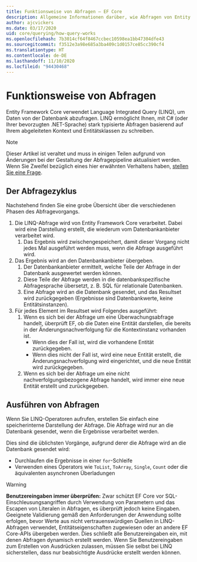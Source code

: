 ```yaml
---
title: Funktionsweise von Abfragen – EF Core
description: Allgemeine Informationen darüber, wie Abfragen von Entity Framework Core intern kompiliert und ausgeführt werden
author: ajcvickers
ms.date: 03/17/2020
uid: core/querying/how-query-works
ms.openlocfilehash: 7b3014cf64f8467ccbec10598ea1bb47304dfe43
ms.sourcegitcommit: f3512e3a98e685a3ba409c1d0157ce85cc390cf4
ms.translationtype: HT
ms.contentlocale: de-DE
ms.lasthandoff: 11/10/2020
ms.locfileid: "94430468"
---
```

# <a name="how-queries-work"></a>Funktionsweise von Abfragen

Entity Framework Core verwendet Language Integrated Query (LINQ), um Daten von der Datenbank abzufragen. LINQ ermöglicht Ihnen, mit C# (oder Ihrer bevorzugten .NET-Sprache) stark typisierte Abfragen basierend auf Ihrem abgeleiteten Kontext und Entitätsklassen zu schreiben.

> [!NOTE]
> Dieser Artikel ist veraltet und muss in einigen Teilen aufgrund von Änderungen bei der Gestaltung der Abfragepipeline aktualisiert werden. Wenn Sie Zweifel bezüglich eines hier erwähnten Verhaltens haben, [stellen Sie eine Frage](https://github.com/dotnet/efcore/issues/new/choose).

## <a name="the-life-of-a-query"></a>Der Abfragezyklus

Nachstehend finden Sie eine grobe Übersicht über die verschiedenen Phasen des Abfragevorgangs.

1. Die LINQ-Abfrage wird von Entity Framework Core verarbeitet. Dabei wird eine Darstellung erstellt, die wiederum vom Datenbankanbieter verarbeitet wird.
   1. Das Ergebnis wird zwischengespeichert, damit dieser Vorgang nicht jedes Mal ausgeführt werden muss, wenn die Abfrage ausgeführt wird.
2. Das Ergebnis wird an den Datenbankanbieter übergeben.
   1. Der Datenbankanbieter ermittelt, welche Teile der Abfrage in der Datenbank ausgewertet werden können.
   2. Diese Teile der Abfrage werden in die datenbankspezifische Abfragesprache übersetzt, z. B. SQL für relationale Datenbanken.
   3. Eine Abfrage wird an die Datenbank gesendet, und das Resultset wird zurückgegeben (Ergebnisse sind Datenbankwerte, keine Entitätsinstanzen).
3. Für jedes Element im Resultset wird Folgendes ausgeführt:
   1. Wenn es sich bei der Abfrage um eine Überwachungsabfrage handelt, überprüft EF, ob die Daten eine Entität darstellen, die bereits in der Änderungsnachverfolgung für die Kontextinstanz vorhanden ist.
      * Wenn dies der Fall ist, wird die vorhandene Entität zurückgegeben.
      * Wenn dies nicht der Fall ist, wird eine neue Entität erstellt, die Änderungsnachverfolgung wird eingerichtet, und die neue Entität wird zurückgegeben.
   2. Wenn es sich bei der Abfrage um eine nicht nachverfolgungsbezogene Abfrage handelt, wird immer eine neue Entität erstellt und zurückgegeben.

## <a name="when-queries-are-executed"></a>Ausführen von Abfragen

Wenn Sie LINQ-Operatoren aufrufen, erstellen Sie einfach eine speicherinterne Darstellung der Abfrage. Die Abfrage wird nur an die Datenbank gesendet, wenn die Ergebnisse verarbeitet werden.

Dies sind die üblichsten Vorgänge, aufgrund derer die Abfrage wird an die Datenbank gesendet wird:

* Durchlaufen die Ergebnisse in einer `for`-Schleife
* Verwenden eines Operators wie `ToList`, `ToArray`, `Single`, `Count` oder die äquivalenten asynchronen Überladungen

> [!WARNING]  
> **Benutzereingaben immer überprüfen:** Zwar schützt EF Core vor SQL-Einschleusungsangriffen durch Verwendung von Parametern und das Escapen von Literalen in Abfragen, es überprüft jedoch keine Eingaben. Geeignete Validierung gemäß den Anforderungen der Anwendung sollte erfolgen, bevor Werte aus nicht vertrauenswürdigen Quellen in LINQ-Abfragen verwendet, Entitätseigenschaften zugewiesen oder an andere EF Core-APIs übergeben werden. Dies schließt alle Benutzereingaben ein, mit denen Abfragen dynamisch erstellt werden. Wenn Sie Benutzereingaben zum Erstellen von Ausdrücken zulassen, müssen Sie selbst bei LINQ sicherstellen, dass nur beabsichtigte Ausdrücke erstellt werden können.
